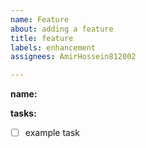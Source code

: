 ```yaml
---
name: Feature
about: adding a feature
title: feature
labels: enhancement
assignees: AmirHossein812002

---
```


**name:**
<!--write the name of project here-->
**tasks:**
<!--write the tasks of project here-->
- [ ]  example task

